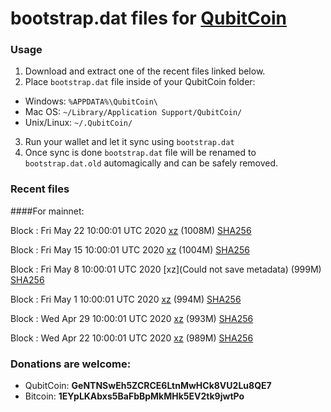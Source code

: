 # bootstrap.dat files for [QubitCoin](https://qubitcoin.cc/)

### Usage

1. Download and extract one of the recent files linked below.
2. Place `bootstrap.dat` file inside of your QubitCoin folder:
 - Windows: `%APPDATA%\QubitCoin\`
 - Mac OS: `~/Library/Application Support/QubitCoin/`
 - Unix/Linux: `~/.QubitCoin/`
3. Run your wallet and let it sync using `bootstrap.dat`
4. Once sync is done `bootstrap.dat` file will be renamed to `bootstrap.dat.old` automagically and can be safely removed.

### Recent files

####For mainnet:

Block : Fri May 22 10:00:01 UTC 2020 [xz](https://transfer.sh/ZUsqJ/bootstrap.dat.20200522.tar.xz) (1008M) [SHA256](https://transfer.sh/w6uJf/sha256.txt)

Block : Fri May 15 10:00:01 UTC 2020 [xz](https://transfer.sh/l6qgX/bootstrap.dat.20200515.tar.xz) (1004M) [SHA256](https://transfer.sh/Abbks/sha256.txt)

Block : Fri May  8 10:00:01 UTC 2020 [xz](Could not save metadata) (999M) [SHA256](https://transfer.sh/tPb4e/sha256.txt)

Block : Fri May  1 10:00:01 UTC 2020 [xz](https://transfer.sh/BtycJ/bootstrap.dat.20200501.tar.xz) (994M) [SHA256](https://transfer.sh/LcfbT/sha256.txt)

Block : Wed Apr 29 10:00:01 UTC 2020 [xz]() (993M) [SHA256]()

Block : Wed Apr 22 10:00:01 UTC 2020 [xz]() (989M) [SHA256]()

### Donations are welcome:

- QubitCoin: **GeNTNSwEh5ZCRCE6LtnMwHCk8VU2Lu8QE7**
- Bitcoin: **1EYpLKAbxs5BaFbBpMkMHk5EV2tk9jwtPo**
